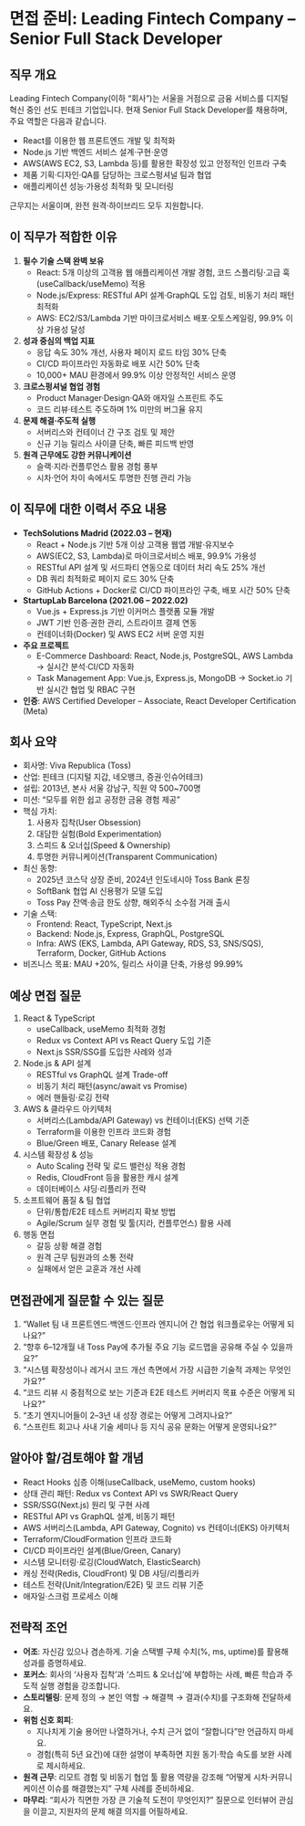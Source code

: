 # 면접 준비: Leading Fintech Company – Senior Full Stack Developer

## 직무 개요
Leading Fintech Company(이하 “회사”)는 서울을 거점으로 금융 서비스를 디지털 혁신 중인 선도 핀테크 기업입니다. 현재 Senior Full Stack Developer를 채용하며, 주요 역할은 다음과 같습니다.  
- React를 이용한 웹 프론트엔드 개발 및 최적화  
- Node.js 기반 백엔드 서비스 설계·구현·운영  
- AWS(AWS EC2, S3, Lambda 등)를 활용한 확장성 있고 안정적인 인프라 구축  
- 제품 기획·디자인·QA를 담당하는 크로스펑셔널 팀과 협업  
- 애플리케이션 성능·가용성 최적화 및 모니터링

근무지는 서울이며, 완전 원격·하이브리드 모두 지원합니다.

## 이 직무가 적합한 이유
1. **필수 기술 스택 완벽 보유**  
   - React: 5개 이상의 고객용 웹 애플리케이션 개발 경험, 코드 스플리팅·고급 훅(useCallback/useMemo) 적용  
   - Node.js/Express: RESTful API 설계·GraphQL 도입 검토, 비동기 처리 패턴 최적화  
   - AWS: EC2/S3/Lambda 기반 마이크로서비스 배포·오토스케일링, 99.9% 이상 가용성 달성  
2. **성과 중심의 백업 지표**  
   - 응답 속도 30% 개선, 사용자 페이지 로드 타임 30% 단축  
   - CI/CD 파이프라인 자동화로 배포 시간 50% 단축  
   - 10,000+ MAU 환경에서 99.9% 이상 안정적인 서비스 운영  
3. **크로스펑셔널 협업 경험**  
   - Product Manager·Design·QA와 애자일 스프린트 주도  
   - 코드 리뷰·테스트 주도하며 1% 미만의 버그율 유지  
4. **문제 해결·주도적 실행**  
   - 서버리스와 컨테이너 간 구조 검토 및 제안  
   - 신규 기능 릴리스 사이클 단축, 빠른 피드백 반영  
5. **원격 근무에도 강한 커뮤니케이션**  
   - 슬랙·지라·컨플루언스 활용 경험 풍부  
   - 시차·언어 차이 속에서도 투명한 진행 관리 가능

## 이 직무에 대한 이력서 주요 내용
- **TechSolutions Madrid (2022.03 – 현재)**  
  - React + Node.js 기반 5개 이상 고객용 웹앱 개발·유지보수  
  - AWS(EC2, S3, Lambda)로 마이크로서비스 배포, 99.9% 가용성  
  - RESTful API 설계 및 서드파티 연동으로 데이터 처리 속도 25% 개선  
  - DB 쿼리 최적화로 페이지 로드 30% 단축  
  - GitHub Actions + Docker로 CI/CD 파이프라인 구축, 배포 시간 50% 단축  
- **StartupLab Barcelona (2021.06 – 2022.02)**  
  - Vue.js + Express.js 기반 이커머스 플랫폼 모듈 개발  
  - JWT 기반 인증·권한 관리, 스트라이프 결제 연동  
  - 컨테이너화(Docker) 및 AWS EC2 서버 운영 지원  
- **주요 프로젝트**  
  - E-Commerce Dashboard: React, Node.js, PostgreSQL, AWS Lambda → 실시간 분석·CI/CD 자동화  
  - Task Management App: Vue.js, Express.js, MongoDB → Socket.io 기반 실시간 협업 및 RBAC 구현  
- **인증**: AWS Certified Developer – Associate, React Developer Certification (Meta)

## 회사 요약
- 회사명: Viva Republica (Toss)  
- 산업: 핀테크 (디지털 지갑, 네오뱅크, 증권·인슈어테크)  
- 설립: 2013년, 본사 서울 강남구, 직원 약 500~700명  
- 미션: “모두를 위한 쉽고 공정한 금융 경험 제공”  
- 핵심 가치:  
  1. 사용자 집착(User Obsession)  
  2. 대담한 실험(Bold Experimentation)  
  3. 스피드 & 오너십(Speed & Ownership)  
  4. 투명한 커뮤니케이션(Transparent Communication)  
- 최신 동향:  
  - 2025년 코스닥 상장 준비, 2024년 인도네시아 Toss Bank 론칭  
  - SoftBank 협업 AI 신용평가 모델 도입  
  - Toss Pay 잔액·송금 한도 상향, 해외주식 소수점 거래 출시  
- 기술 스택:  
  - Frontend: React, TypeScript, Next.js  
  - Backend: Node.js, Express, GraphQL, PostgreSQL  
  - Infra: AWS (EKS, Lambda, API Gateway, RDS, S3, SNS/SQS), Terraform, Docker, GitHub Actions  
- 비즈니스 목표: MAU +20%, 릴리스 사이클 단축, 가용성 99.99%

## 예상 면접 질문
1. React & TypeScript  
   - useCallback, useMemo 최적화 경험  
   - Redux vs Context API vs React Query 도입 기준  
   - Next.js SSR/SSG를 도입한 사례와 성과  
2. Node.js & API 설계  
   - RESTful vs GraphQL 설계 Trade-off  
   - 비동기 처리 패턴(async/await vs Promise)  
   - 에러 핸들링·로깅 전략  
3. AWS & 클라우드 아키텍처  
   - 서버리스(Lambda/API Gateway) vs 컨테이너(EKS) 선택 기준  
   - Terraform을 이용한 인프라 코드화 경험  
   - Blue/Green 배포, Canary Release 설계  
4. 시스템 확장성 & 성능  
   - Auto Scaling 전략 및 로드 밸런싱 적용 경험  
   - Redis, CloudFront 등을 활용한 캐시 설계  
   - 데이터베이스 샤딩·리플리카 전략  
5. 소프트웨어 품질 & 팀 협업  
   - 단위/통합/E2E 테스트 커버리지 확보 방법  
   - Agile/Scrum 실무 경험 및 툴(지라, 컨플루언스) 활용 사례  
6. 행동 면접  
   - 갈등 상황 해결 경험  
   - 원격 근무 팀원과의 소통 전략  
   - 실패에서 얻은 교훈과 개선 사례

## 면접관에게 질문할 수 있는 질문
1. “Wallet 팀 내 프론트엔드·백엔드·인프라 엔지니어 간 협업 워크플로우는 어떻게 되나요?”  
2. “향후 6–12개월 내 Toss Pay에 추가될 주요 기능 로드맵을 공유해 주실 수 있을까요?”  
3. “시스템 확장성이나 레거시 코드 개선 측면에서 가장 시급한 기술적 과제는 무엇인가요?”  
4. “코드 리뷰 시 중점적으로 보는 기준과 E2E 테스트 커버리지 목표 수준은 어떻게 되나요?”  
5. “초기 엔지니어들이 2–3년 내 성장 경로는 어떻게 그려지나요?”  
6. “스프린트 회고나 사내 기술 세미나 등 지식 공유 문화는 어떻게 운영되나요?”

## 알아야 할/검토해야 할 개념
- React Hooks 심층 이해(useCallback, useMemo, custom hooks)  
- 상태 관리 패턴: Redux vs Context API vs SWR/React Query  
- SSR/SSG(Next.js) 원리 및 구현 사례  
- RESTful API vs GraphQL 설계, 비동기 패턴  
- AWS 서버리스(Lambda, API Gateway, Cognito) vs 컨테이너(EKS) 아키텍처  
- Terraform/CloudFormation 인프라 코드화  
- CI/CD 파이프라인 설계(Blue/Green, Canary)  
- 시스템 모니터링·로깅(CloudWatch, ElasticSearch)  
- 캐싱 전략(Redis, CloudFront) 및 DB 샤딩/리플리카  
- 테스트 전략(Unit/Integration/E2E) 및 코드 리뷰 기준  
- 애자일·스크럼 프로세스 이해

## 전략적 조언
- **어조**: 자신감 있으나 겸손하게. 기술 스택별 구체 수치(%, ms, uptime)를 활용해 성과를 증명하세요.  
- **포커스**: 회사의 ‘사용자 집착’과 ‘스피드 & 오너십’에 부합하는 사례, 빠른 학습과 주도적 실행 경험을 강조합니다.  
- **스토리텔링**: 문제 정의 → 본인 역할 → 해결책 → 결과(수치)를 구조화해 전달하세요.  
- **위험 신호 회피**:  
  - 지나치게 기술 용어만 나열하거나, 수치 근거 없이 “잘합니다”만 언급하지 마세요.  
  - 경험(특히 5년 요건)에 대한 설명이 부족하면 지원 동기·학습 속도를 보완 사례로 제시하세요.  
- **원격 근무**: 리모트 경험 및 비동기 협업 툴 활용 역량을 강조해 “어떻게 시차·커뮤니케이션 이슈를 해결했는지” 구체 사례를 준비하세요.  
- **마무리**: “회사가 직면한 가장 큰 기술적 도전이 무엇인지?” 질문으로 인터뷰어 관심을 이끌고, 지원자의 문제 해결 의지를 어필하세요.